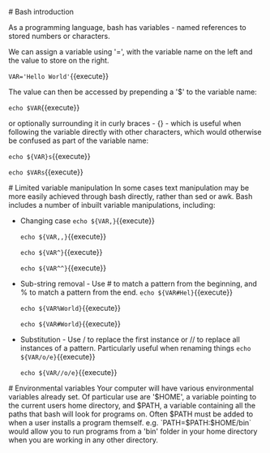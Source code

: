 # Bash introduction

As a programming language, bash has variables - named references to stored numbers or characters.

We can assign a variable using '=', with the variable name on the left and the value to store on the right.

`VAR='Hello World'`{{execute}}

The value can then be accessed by prepending a '$' to the variable name:

`echo $VAR`{{execute}}

or optionally surrounding it in curly braces - {} - which is useful when following the variable directly with other characters, which would otherwise be confused as part of the variable name:

`echo ${VAR}s`{{execute}}

`echo $VARs`{{execute}}

# Limited variable manipulation
In some cases text manipulation may be more easily achieved through bash directly, rather than sed or awk. Bash includes a number of inbuilt variable manipulations, including:

- Changing case
    `echo ${VAR,}`{{execute}}

    `echo ${VAR,,}`{{execute}}

    `echo ${VAR^}`{{execute}}

    `echo ${VAR^^}`{{execute}}

- Sub-string removal - Use # to match a pattern from the beginning, and % to match a pattern from the end.
    `echo ${VAR#Hel}`{{execute}}

    `echo ${VAR%World}`{{execute}}

    `echo ${VAR#World}`{{execute}}

- Substitution - Use / to replace the first instance or // to replace all instances of a pattern. Particularly useful when renaming things
    `echo ${VAR/o/e}`{{execute}}

    `echo ${VAR//o/e}`{{execute}}


# Environmental variables
Your computer will have various environmental variables already set. Of particular use are '$HOME', a variable pointing to the current users home directory, and $PATH, a variable containing all the paths that bash will look for programs on. Often $PATH must be added to when a user installs a program themself. e.g.
`PATH=$PATH:$HOME/bin` would allow you to run programs from a 'bin' folder in your home directory when you are working in any other directory.
